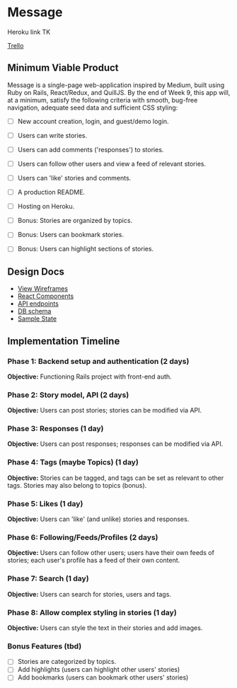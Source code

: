 # Message

Heroku link TK

[Trello](https://trello.com/b/XmbpaiSW/medium-clone)

## Minimum Viable Product
Message is a single-page web-application inspired by Medium, built using Ruby on Rails, React/Redux, and QuillJS. By the end of Week 9, this app will, at a minimum, satisfy the following criteria with smooth, bug-free navigation, adequate seed data and sufficient CSS styling:
- [ ] New account creation, login, and guest/demo login.
- [ ] Users can write stories.
- [ ] Users can add comments ('responses') to stories.
- [ ] Users can follow other users and view a feed of relevant stories.
- [ ] Users can 'like' stories and comments.
- [ ] A production README.
- [ ] Hosting on Heroku.
- [ ] Bonus: Stories are organized by topics.
- [ ] Bonus: Users can bookmark stories.
- [ ] Bonus: Users can highlight sections of stories.


## Design Docs

* [View Wireframes][wireframes]
* [React Components][components]
* [API endpoints][api-endpoints]
* [DB schema][schema]
* [Sample State][sample-state]

[wireframes]: wireframes/
[components]: component-hierarchy.md
[sample-state]: sample-state.md
[api-endpoints]: api-endpoints.md
[schema]: schema.md


## Implementation Timeline

### Phase 1: Backend setup and authentication (2 days)

**Objective:** Functioning Rails project with front-end auth.

### Phase 2: Story model, API (2 days)

**Objective:** Users can post stories; stories can be modified via API.

### Phase 3: Responses (1 day)

**Objective:** Users can post responses; responses can be modified via API.

### Phase 4: Tags (maybe Topics) (1 day)

**Objective:** Stories can be tagged, and tags can be set as relevant to other tags. Stories may also belong to topics (bonus).

### Phase 5: Likes (1 day)

**Objective:** Users can 'like' (and unlike) stories and responses.

### Phase 6: Following/Feeds/Profiles (2 days)

**Objective:** Users can follow other users; users have their own feeds of stories; each user's profile has a feed of their own content.

### Phase 7: Search (1 day)

**Objective:** Users can search for stories, users and tags.

### Phase 8: Allow complex styling in stories (1 day)

**Objective:** Users can style the text in their stories and add images.

### Bonus Features (tbd)
- [ ] Stories are categorized by topics.
- [ ] Add highlights (users can highlight other users' stories)
- [ ] Add bookmarks (users can bookmark other users' stories)
